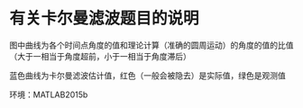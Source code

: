 # 有关卡尔曼滤波题目的说明
图中曲线为各个时间点角度的值和理论计算（准确的圆周运动）的角度的值的比值（大于一相当于角度超前，小于一相当于角度滞后）

蓝色曲线为卡尔曼滤波估计值，红色（一般会被隐去）是实际值，绿色是观测值

环境：MATLAB2015b